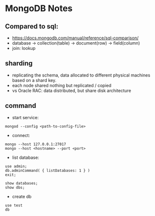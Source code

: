 # MongoDB Notes

## Compared to sql:
* https://docs.mongodb.com/manual/reference/sql-comparison/
* database -> collection(table) -> document(row) -> field(column)
* join: lookup

## sharding
* replicating the schema, data allocated to different physical machines based on a shard key.
* each node shared nothing but replicated / copied
* vs Oracle RAC: data distributed, but share disk architecture

## command
* start service:
```
mongod --config <path-to-config-file>
```
* connect:
```
mongo --host 127.0.0.1:27017
mongo --host <hostname> --port <port>
```
* list database:
```
use admin;
db.adminCommand( { listDatabases: 1 } )
exit;

show databases;
show dbs;
```
* create db
```
use test
db
```
